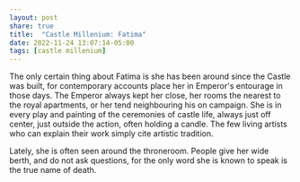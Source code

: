 ```yaml
---
layout: post
share: true
title:  "Castle Millenium: Fatima"
date: 2022-11-24 13:07:14-05:00
tags: [castle millenium]
---
```

The only certain thing about Fatima is she has been around since the Castle was built, for contemporary accounts place her in Emperor's entourage in those days. The Emperor always kept her close, her rooms the nearest to the royal apartments, or her tend neighbouring his on campaign. She is in every play and painting of the ceremonies of castle life, always just off center, just outside the action, often holding a candle. The few living artists who can explain their work simply cite artistic tradition.

Lately, she is often seen around the throneroom. People give her wide berth, and do not ask questions, for the only word she is known to speak is the true name of death.